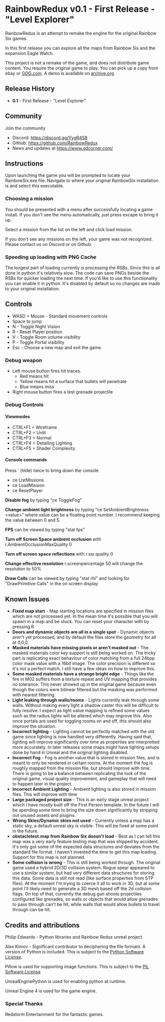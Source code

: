 # RainbowRedux v0.1 - First Release - "Level Explorer"

RainbowRedux is an attempt to remake the engine for the original Rainbow Six games.

In this first release you can explore all the maps from Rainbow Six and the expansion Eagle Watch.

This project is not a remake of the game, and does not distribute game content. You require the original game to play. You can pick up a copy from ebay or [GOG.com](https://www.gog.com/game/tom_clancys_rainbow_six). A demo is available on [archive.org](https://archive.org/details/TomClancysRainbowSixDemo).

## Release History

* **0.1** - First Release - "Level Explorer"

## Community

Join the community

* Discord: https://discord.gg/YygR4S8
* Github: https://github.com/RainbowRedux
* News and updates at https://www.gdcorner.com/

## Instructions

Upon launching the game you will be prompted to locate your RainbowSix.exe file. Navigate to where your original RainbowSix installation is and select this executable.

### Choosing a mission

You should be presented with a menu after successfully locating a game install. If you don't see the menu automatically, just press escape to bring it up.

Select a mission from the list on the left and click load mission.

If you don't see any missions on the left, your game was not recognized. Please contact us on Discord or on Github.

### Speeding up loading with PNG Cache

The longest part of loading currently is processing the RSBs. Since this is all done in python it's relatively slow. The code can save PNGs beside the RSBs for quicker loading the next time. If you'd like to use this functionality you can enable it in python. It's disabled by default so no changes are made to your original installation.

## Controls

* WASD + Mouse - Standard movement controls
* Space to jump
* N - Toggle Night Vision
* R - Reset Player position
* V - Toggle Room volume visibility
* P - Toggle Portal visibility
* Esc - Choose a new map and exit the game.

### Debug weapon

* Left mouse button fires hit traces.
  * Red means hit
  * Yellow means hit a surface that bullets will penetrate
  * Blue means miss
* Right mouse button fires a test grenade projectile

### Debug Controls

#### Viewmodes

* CTRL+F1 = Wireframe
* CTRL+F2 = Unlit
* CTRL+F3 = Normal
* CTRL+F4 = Detailing Lighting
* CTRL+F5 = Shader Complexity

#### Console commands

Press ` (tilde) twice to bring down the console

* ce ListMissions
* ce LoadMission
* ce ResetPlayer

**Disable fog** by typing "ce ToggleFog"

**Change ambient light brightness** by typing "ce SetAmbientBrightness \<value\>" where value can be a floating point number. I recommend keeping the value between 0 and 5.

**FPS** can be viewed by typing "stat fps"

**Turn off Screen Space ambient occlusion** with r.AmbientOcclusionMaxQuality 0

**Turn off screen space reflections** with r.ssr.quality 0

**Change effective resolution** r.screenpercentage 50 will change the resolution to 50%

**Draw Calls** can be viewed by typing "stat rhi" and looking for "DrawPrimitive Calls" in the on screen display

## Known Issues

* **Fixed map start** - Map starting locations are specified in mission files which are not processed yet. In the mean time it's possible that you will spawn in a map and be stuck. You can reset your character with by pressing R
* **Doors and dynamic objects are all in a single spot** - Dynamic objects aren't yet processed, and by default the files store the geometry for all at 0,0,0.
* **Masked materials have missing pixels or aren't masked out** - The masked materials color key support is still being worked on. The tricky part is replicating exact behaviour of color matching from a full 24bpp color mask value with a 16bit image. The color precision is different so it's not a perfect match. I still have a few ideas on how to improve this.
* **Some masked materials have a strange bright edge** - Things like the fire in M02 suffers from a texture repeat and UV mapping that provides no tolerance. This never showed up in the original game because even though the colors were bilinear filtered but the masking was performed with nearest filtering.
* **Light leaking through walls/rooms** - Lights currently leak through some walls. Without making every light a shadow caster this will be difficult to fully resolve. I expect as light value mapping is refined some values such as the radius lights will be altered which may improve this. Also once portals are used for toggling rooms on and off, this should also improve the situation.
* **Incorrect lighting** - Lighting cannot be perfectly matched with the old game since lighting is now handled very differently. Having said that, lighting will improve significantly over time as properties are interpretted more accurately. In later releases some maps might have lighting setups done by hand in Unreal and the original lighting disabled.
* **Incorrect Fog** - Fog is another value that is stored in mission files, and is meant to only be rendered in certain rooms. At the moment the fog is roughly mapped from the mission file, but should improve with time. There is going to be a balance between replicating the look of the original game, visual quality improvement, and gameplay that will need to happen later in the project.
* **Incorrect Ambient Lighting** - Ambient lighting is also stored in mission files. This will improve with time
* **Large packaged project size** - This is an early stage unreal project which I have mostly built off the First Person template. In the future I will be spending some time to bring the size down significantly by stripping out unused assets and plugins.
* **Wrong Skies/Dynamic skies not used** - Currently unless a map has a static sky, a default unreal sky is visible. This will be fixed at some point in the future.
* **obstacletest.map from Rainbow Six doesn't load** - Best as I can tell this map was a very early feature testing map that was shipped by accident. It's only got some of the expected data structures and deviates from the standard file format. I haven't invested the time to get this map loading. Support for this map is not planned.
* **Some collision is wrong** - This is still being worked through. The original game used a hybrid 2D/3D collision system. Rogue spear appeared to use a similar system, but had very different data structures for storing this data. Some data is still not read (like surface properties from STP files). At the moment I'm trying to coerce it all to work in 3D, but at some point I'll likely need to generate a 3D mesh based off the 2d collision flags. On top of that, currently the debug gun shoots projectiles configured like grenades, so walls or objects that would allow grenades to pass through can't be hit, while walls that would allow bullets to travel through can be hit.

## Credits and attributions

Philip Edwards - Python libraries and Rainbow Redux unreal project.

Alex Kimov - Significant contributor to deciphering the file formats.
A version of Python is included. This is subject to the [Python Software License](https://opensource.org/licenses/PythonSoftFoundation.php).

Pillow is used for supporting image functions.  This is subject to the [PIL Software License](https://github.com/python-pillow/Pillow/blob/master/LICENSE)

UnrealEnginePython is used for enabling python at runtime.

Unreal Engine 4 is used for the game engine. 

### Special Thanks

Redstorm Entertainment for the fantastic games.
